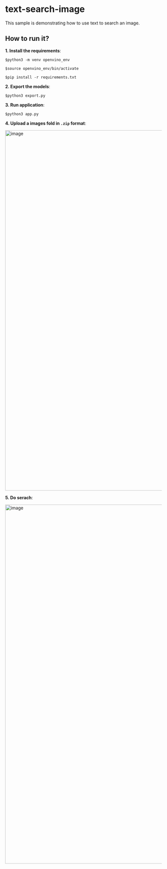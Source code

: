 # text-search-image
This sample is demonstrating how to use text to search an image. 

## How to run it?

**1. Install the requirements**:

    $python3 -m venv openvino_env

    $source openvino_env/bin/activate

    $pip install -r requirements.txt

**2. Export the models**:

    $python3 export.py

**3. Run application**:

    $python3 app.py

**4. Upload a images fold in ```.zip``` format**:

<img width="1157" alt="image" src="https://github.com/OpenVINO-dev-contest/text-search-image/assets/91237924/8e6f8131-f274-4a6b-9d0c-184282780060">

**5. Do serach**:

<img width="1153" alt="image" src="https://github.com/OpenVINO-dev-contest/text-search-image/assets/91237924/99983ddf-5682-4736-add8-71607e69e68c">
